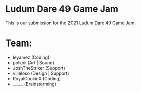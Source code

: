 # Ludum Dare 49 Game Jam
This is our submission for the 2021 Ludum Dare 49 Game Jam.

# Team:
- leyamez (Coding)
- polkoii (Art | Sound)
- JoshTheStriker (Support)
- villeloso (Design | Support)
- RoyalCookieX (Coding)
- _____ (Brainstorming)